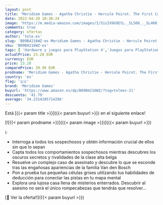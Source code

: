 ```yaml
---
layout: post
title: 'Meridiem Games - Agatha Christie - Hercule Poirot. The First Cases - Playstation 4'
date: 2022-04-20 10:38:24
image: 'https://m.media-amazon.com/images/I/51sIX9G9EtL._SL500_._SL400_.jpg'
comments: true
category: ofertas
author: 'tole.es'
slug: 'B09B4216WZ-es Meridiem Games - Agatha Christie - Hercule Poirot. The...'
sku: 'B09B4216WZ-es'
tags: [ 'Hardware y juegos para PlayStation 4','Juegos para PlayStation 4','Videojuegos','meridiem games','playstation','🇪🇸', ]
actualPrice: 23.28 EUR
currency: EUR
price: 23.28
comparePrice: 39.99 EUR
prodname: 'Meridiem Games - Agatha Christie - Hercule Poirot. The First Cases - Playstation 4'
country: 'es'
flag: '🇪🇸'
brand: 'Meridiem Games'
buyurl: 'https://www.amazon.es/dp/B09B4216WZ/?tag=tolees-21'
descuento: '41.79'
average: '34.2314285714286'
---
```


Está [{{< param title >}}]({{< param buyurl >}}) en el siguiente enlace!

[![{{< param prodname >}}]({{< param image >}})]({{< param buyurl >}})

ℹ️:

- Interroga a todos los sospechosos y obtén información crucial de ellos sin que lo sepan
- Capta todos los comportamientos sospechosos mientras descubres los oscuros secretos y rivalidades de la clase alta belga
- Resuelve un complejo caso de asesinato y descubre lo que se esconde tras las engañosas apariencias de la familia Van den Bosch
- Pon a prueba tus pequeñas células grises utilizando tus habilidades de deducción para conectar las pistas en tu mapa mental
- Explora una lujosa casa llena de misterios enterrados. Descubrir al asesino no será el único rompecabezas que tendrás que resolver…

[🛒 Ver la oferta!!]({{< param buyurl >}})

